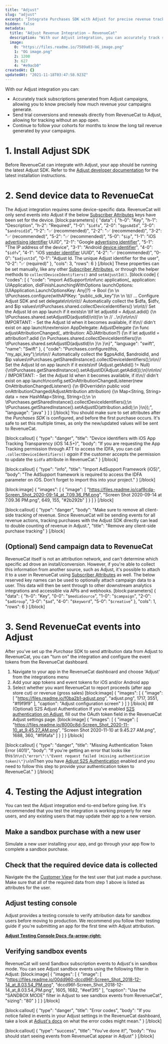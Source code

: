 ```yaml
---
title: "Adjust"
slug: "adjust"
excerpt: "Integrate Purchases SDK with Adjust for precise revenue tracking"
hidden: false
metadata: 
  title: "Adjust Revenue Integration – RevenueCat"
  description: "With our Adjust integration, you can accurately track subscriptions generated from Adjust campaigns, allowing you to know precisely how much revenue your campaigns generate. And more!"
  image: 
    0: "https://files.readme.io/7589a03-OG_image.png"
    1: "OG image.png"
    2: 1200
    3: 627
    4: "#e9acb0"
createdAt: {}
updatedAt: "2021-11-18T03:47:58.923Z"
---
```

With our Adjust integration you can:
* Accurately track subscriptions generated from Adjust campaigns, allowing you to know precisely how much revenue your campaigns generate.
* Send trial conversions and renewals directly from RevenueCat to Adjust, allowing for tracking without an app open.
* Continue to follow your cohorts for months to know the long tail revenue generated by your campaigns.

# 1. Install Adjust SDK 

Before RevenueCat can integrate with Adjust, your app should be running the latest Adjust SDK. Refer to the [Adjust developer documentation](https://help.adjust.com/sdk) for the latest installation instructions.

# 2. Send device data to RevenueCat

The Adjust integration requires some device-specific data. RevenueCat will only send events into Adjust if the below [Subscriber Attributes](doc:subscriber-attributes) keys have been set for the device.
[block:parameters]
{
  "data": {
    "h-0": "Key",
    "h-1": "Description",
    "h-2": "Required",
    "1-0": "`$idfa`",
    "2-0": "`$gpsAdId`",
    "3-0": "`$androidId`",
    "1-2": "✅ (recommended)",
    "2-2": "✅ (recommended)",
    "3-2": "✅ (recommended)",
    "5-2": "✅ (recommended)",
    "5-0": "`$ip`",
    "1-1": "iOS [advertising identifier](https://developer.apple.com/documentation/adsupport/asidentifiermanager/1614151-advertisingidentifier) UUID",
    "2-1": "Google [advertising identifier](https://developers.google.com/android/reference/com/google/android/gms/ads/identifier/AdvertisingIdClient.Info)",
    "5-1": "The IP address of the device",
    "3-1": "Android [device identifier](https://developer.android.com/reference/android/provider/Settings.Secure#ANDROID_ID)",
    "4-0": "`$idfv`",
    "4-1": "iOS [vender identifier](https://developer.apple.com/documentation/uikit/uidevice/1620059-identifierforvendor) UUID",
    "4-2": "✅ (recommended)",
    "0-0": "`$adjustId`",
    "0-1": "Adjust Id. The unique Adjust identifier for the user",
    "0-2": "✅ (required)"
  },
  "cols": 3,
  "rows": 6
}
[/block]
These properties can be set manually, like any other [Subscriber Attributes](doc:subscriber-attributes), or through the helper methods to `collectDeviceIdentifiers()` and `setAdjustId()`. 
[block:code]
{
  "codes": [
    {
      "code": "import AdSupport\n\nfunc application(_ application: UIApplication, didFinishLaunchingWithOptions launchOptions: [UIApplication.LaunchOptionsKey: Any]?) -> Bool {\n  \n  \tPurchases.configure(withAPIKey: \"public_sdk_key\")\n  \n  \t// ... Configure Adjust SDK and set delegate\n\n\n\t// Automatically collect the $idfa, $idfv, and $ip values\n\tPurchases.shared.collectDeviceIdentifiers() \n\n\t// Set the Adjust Id on app launch if it exists\n  \tif let adjustId = Adjust.adid() {\n    \tPurchases.shared.setAdjustID(adjustId)\n\t}\n  \n  // ..\n}\n\n\n// IMPORTANT: - Set the Adjust Id when it becomes available, if it\n// didn't exist on app launch\nextension AppDelegate: AdjustDelegate {\n    func adjustAttributionChanged(_ attribution: ADJAttribution?) {\n        if let adjustId = attribution?.adid {\n            Purchases.shared.collectDeviceIdentifiers()\n          \tPurchases.shared.setAdjustID(adjustId)\n        }\n    }\n}",
      "language": "swift",
      "name": "Swift"
    },
    {
      "code": "Purchases.configure(this, \"my_api_key\");\n\n\n// Automatically collect the $gpsAdId, $androidId, and $ip values\nPurchases.getSharedInstance().collectDeviceIdentifiers();\n\n// Set the Adjust Id on app launch if it exists\nif (Adjust.getAdid() != Null) {\n\tPurchases.getSharedInstance().setAdjustID(Adjust.getAdid());\n}\n\n\n// IMPORTANT: - Set the Adjust Id when it becomes available, if it\n// didn't exist on app launch\nconfig.setOnAttributionChangedListener(new OnAttributionChangedListener() {\n    @Override\n    public void onAttributionChanged(AdjustAttribution attribution) {\n        Map<String, String> data = new HashMap<String, String>();\n      \n      \tPurchases.getSharedInstance().collectDeviceIdentifiers();\n      \tPurchases.getSharedInstance().setAdjustID(attribution.adid);\n    }\n});",
      "language": "java"
    }
  ]
}
[/block]
You should make sure to set attributes after the *Purchases SDK* is configured, and before the first purchase occurs. It's safe to set this multiple times, as only the new/updated values will be sent to RevenueCat.

[block:callout]
{
  "type": "danger",
  "title": "Device identifiers with iOS App Tracking Transparency (iOS 14.5+)",
  "body": "If you are requesting the App Tracking permission through ATT to access the IDFA, you can call `.collectDeviceIdentifiers()` *again* if the customer accepts the permission to update the `$idfa` attribute in RevenueCat."
}
[/block]

[block:callout]
{
  "type": "info",
  "title": "Import AdSupport Framework (iOS)",
  "body": "The AdSupport framework is required to access the IDFA parameter on iOS. Don't forget to import this into your project."
}
[/block]

[block:image]
{
  "images": [
    {
      "image": [
        "https://files.readme.io/caf9cda-Screen_Shot_2020-09-14_at_7.09.36_PM.png",
        "Screen Shot 2020-09-14 at 7.09.36 PM.png",
        649,
        155,
        "#2b292b"
      ]
    }
  ]
}
[/block]

[block:callout]
{
  "type": "danger",
  "body": "Make sure to remove all client-side tracking of revenue. Since RevenueCat will be sending events for all revenue actions, tracking purchases with the Adjust SDK directly can lead to double counting of revenue in Adjust.",
  "title": "Remove any client-side purchase tracking"
}
[/block]
## (Optional) Send campaign data to RevenueCat
RevenueCat itself is not an attribution network, and can't determine which specific ad drove an install/conversion. However, if you're able to collect this information from another source, such as Adjust, it's possible to attach it to a user in RevenueCat using [Subscriber Attributes](doc:subscriber-attributes)  as well.
The below reserved key names can be used to optionally attach campaign data to a user. This data will then be sent through to other downstream analytics integrations and accessible via APIs and webhooks.
[block:parameters]
{
  "data": {
    "h-0": "Key",
    "0-0": "`$mediaSource`",
    "1-0": "`$campaign`",
    "2-0": "`$adGroup`",
    "3-0": "`$ad`",
    "4-0": "`$keyword`",
    "5-0": "`$creative`"
  },
  "cols": 1,
  "rows": 6
}
[/block]
# 3. Send RevenueCat events into Adjust

After you've set up the *Purchase* SDK to send attribution data from Adjust to RevenueCat, you can "turn on" the integration and configure the event tokens from the RevenueCat dashboard.

1. Navigate to your app in the RevenueCat dashboard and choose 'Adjust' from the integrations menu
2. Add your app tokens and event tokens for iOS and/or Android app
3. Select whether you want RevenueCat to report proceeds (after app store cut) or revenue (gross sales)
[block:image]
{
  "images": [
    {
      "image": [
        "https://files.readme.io/f0ba2b1-adjust.png",
        "adjust.png",
        1717,
        3551,
        "#f9f9f9"
      ],
      "caption": "Adjust configuration screen"
    }
  ]
}
[/block]
##(Optional) S2S Adjust Authentication
If you've enabled [S2S authentication on Adjust](https://help.adjust.com/en/article/server-to-server-s2s-security), fill out the OAuth token field in the RevenueCat Adjust settings page.
[block:image]
{
  "images": [
    {
      "image": [
        "https://files.readme.io/8000c8d-Screen_Shot_2020-11-10_at_9.45.27_AM.png",
        "Screen Shot 2020-11-10 at 9.45.27 AM.png",
        1688,
        360,
        "#f9fafa"
      ]
    }
  ]
}
[/block]

[block:callout]
{
  "type": "danger",
  "title": "Missing Authentication Token Error (401)",
  "body": "If you're getting an error that looks like this:\n```\n{\"error\":\"Event request failed (missing authentication token)\"}\n```\nThen you have [Adjust S2S Authentication](https://help.adjust.com/en/article/server-to-server-s2s-security) enabled and you need to follow this step to provide your authentication token to RevenueCat."
}
[/block]
# 4. Testing the Adjust integration

You can test the Adjust integration end-to-end before going live. It's recommended that you test the integration is working properly for new users, and any existing users that may update their app to a new version.

## Make a sandbox purchase with a new user
Simulate a new user installing your app, and go through your app flow to complete a sandbox purchase.

## Check that the required device data is collected
Navigate the the [Customer View](doc:customers) for the test user that just made a purchase. Make sure that all of the required data from step 1 above is listed as attributes for the user.

## Adjust testing console
Adjust provides a testing console to verify attribution data for sandbox users before moving to production. We recommend you follow their testing guide if you're submitting an app for the first time with Adjust attribution.

**[Adjust Testing Console Docs :fa-arrow-right:](https://docs.adjust.com/en/testing-console/)**

## Verifying sandbox events
RevenueCat will send Sandbox subscription events to Adjust's in sandbox mode. You can see Adjust sandbox events using the following filter in Adjust:
[block:image]
{
  "images": [
    {
      "image": [
        "https://files.readme.io/00dd960-dccd96f-Screen_Shot_2018-12-14_at_8.03.54_PM.png",
        "dccd96f-Screen_Shot_2018-12-14_at_8.03.54_PM.png",
        1605,
        1682,
        "#eef3f5"
      ],
      "caption": "Use the \"SANDBOX MODE\" filter in Adjust to see sandbox events from RevenueCat",
      "sizing": "80"
    }
  ]
}
[/block]

[block:callout]
{
  "type": "danger",
  "title": "Error codes",
  "body": "If you notice failed in events in your Adjust settings in the RevenueCat dashboard, take a look at [Adjust's docs](https://help.adjust.com/en/article/s2s-api-reference?src=search#event-submission-responses) on what the error codes might mean."
}
[/block]

[block:callout]
{
  "type": "success",
  "title": "You've done it!",
  "body": "You should start seeing events from RevenueCat appear in Adjust"
}
[/block]